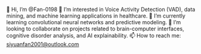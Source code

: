👋 Hi, I’m @Fan-0198
👀 I’m interested in Voice Activity Detection (VAD), data mining, and machine learning applications in healthcare.
🌱 I’m currently learning convolutional neural networks and predictive modeling.
💞️ I’m looking to collaborate on projects related to brain-computer interfaces, cognitive disorder analysis, and AI explainability.
📫 How to reach me: siyuanfan2001@outlook.com

<!---
Fan-0198/Fan-0198 is a ✨ special ✨ repository because its `README.md` (this file) appears on your GitHub profile.
You can click the Preview link to take a look at your changes.
--->
